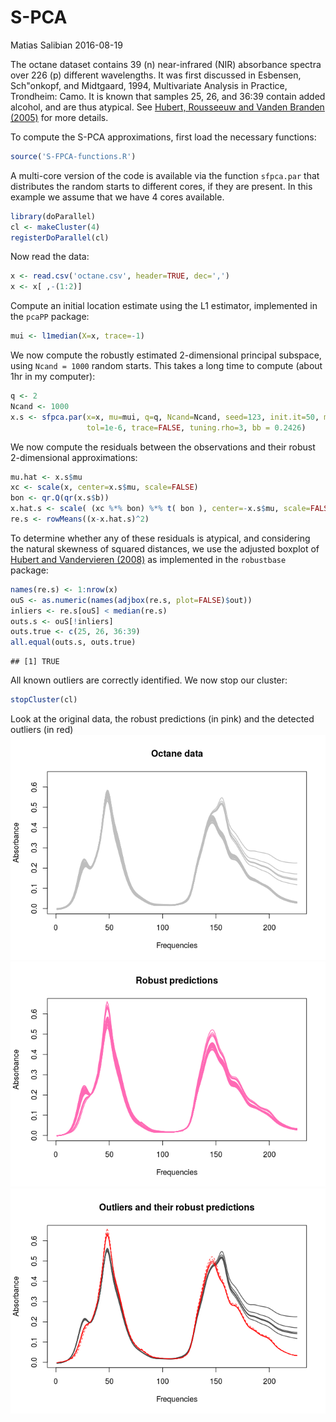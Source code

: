 S-PCA
================
Matias Salibian
2016-08-19

The octane dataset contains 39 (n) near-infrared (NIR) absorbance spectra over 226 (p) different wavelengths. It was first discussed in Esbensen, Sch"onkopf, and Midtgaard, 1994, Multivariate Analysis in Practice, Trondheim: Camo. It is known that samples 25, 26, and 36:39 contain added alcohol, and are thus atypical. See [Hubert, Rousseeuw and Vanden Branden (2005)](http://dx.doi.org/10.1198/004017004000000563) for more details.

To compute the S-PCA approximations, first load the necessary functions:

``` r
source('S-FPCA-functions.R')
```

A multi-core version of the code is available via the function `sfpca.par` that distributes the random starts to different cores, if they are present. In this example we assume that we have 4 cores available.

``` r
library(doParallel)
cl <- makeCluster(4)
registerDoParallel(cl)
```

Now read the data:

``` r
x <- read.csv('octane.csv', header=TRUE, dec=',')
x <- x[ ,-(1:2)]
```

Compute an initial location estimate using the L1 estimator, implemented in the `pcaPP` package:

``` r
mui <- l1median(X=x, trace=-1)
```

We now compute the robustly estimated 2-dimensional principal subspace, using `Ncand = 1000` random starts. This takes a long time to compute (about 1hr in my computer):

``` r
q <- 2
Ncand <- 1000
x.s <- sfpca.par(x=x, mu=mui, q=q, Ncand=Ncand, seed=123, init.it=50, max.it=500, 
                 tol=1e-6, trace=FALSE, tuning.rho=3, bb = 0.2426)
```

We now compute the residuals between the observations and their robust 2-dimensional approximations:

``` r
mu.hat <- x.s$mu
xc <- scale(x, center=x.s$mu, scale=FALSE)
bon <- qr.Q(qr(x.s$b))
x.hat.s <- scale( (xc %*% bon) %*% t( bon ), center=-x.s$mu, scale=FALSE)
re.s <- rowMeans((x-x.hat.s)^2)
```

To determine whether any of these residuals is atypical, and considering the natural skewness of squared distances, we use the adjusted boxplot of [Hubert and Vandervieren (2008)](http://dx.doi.org/10.1016/j.csda.2007.11.008) as implemented in the `robustbase` package:

``` r
names(re.s) <- 1:nrow(x)
ouS <- as.numeric(names(adjbox(re.s, plot=FALSE)$out))
inliers <- re.s[ouS] < median(re.s)
outs.s <- ouS[!inliers]
outs.true <- c(25, 26, 36:39)
all.equal(outs.s, outs.true)
```

    ## [1] TRUE

All known outliers are correctly identified. We now stop our cluster:

``` r
stopCluster(cl)
```

Look at the original data, the robust predictions (in pink) and the detected outliers (in red) ![](octane_files/figure-markdown_github/plotdata-1.png) ![](octane_files/figure-markdown_github/plotpreds-1.png) ![](octane_files/figure-markdown_github/plotouts-1.png)
